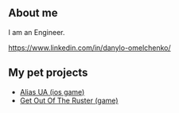 ## About me

I am an Engineer.

https://www.linkedin.com/in/danylo-omelchenko/

## My pet projects
* [Alias UA (ios game)](/projects/alias_ua)
* [Get Out Of The Ruster (game)](/projects/get_out_of_the_ruster)
